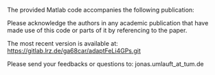 The provided Matlab code accompanies the following publication:


Please acknowledge the authors in any academic publication that have made
use of this code or parts of it by referencing to the paper.

The most recent version is available at: 
    https://gitlab.lrz.de/ga68car/adaptFeLi4GPs.git

Please send your feedbacks or questions to:
                      jonas.umlauft_at_tum.de